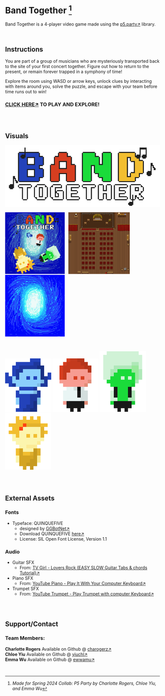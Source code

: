 # Band Together [^1]

Band Together is a 4-player video game made using the [p5.party↗](https://p5party.org/) library.

<br>

## Instructions

You are part of a group of musicians who are mysteriously transported back to the site of your first concert together.
Figure out how to return to the present, or remain forever trapped in a symphony of time!

Explore the room using WASD or arrow keys, unlock clues by interacting with items around you, solve the puzzle, and escape with your team before time runs out to win!

### [CLICK HERE↗](https://rogec540.github.io/GameA/src/index.html) TO PLAY AND EXPLORE!

<br>
<br>

## Visuals

<img src="./src/images/game_title.gif" alt="background" width="700"/>

<img src="./src/images/start_screen.jpg" alt="startscreen" width="194"/> &nbsp; <img src="./src/images/map.png" alt="background" width="200"/> &nbsp; <img src="./src/images/portal.png" alt="background" height="200"/>

<br>

<img src="./src/images/p1.gif" alt="blue" width="150"/> <img src="./src/images/p2.gif" alt="red" width="150"/> <img src="./src/images/p3.gif" alt="green" width="150"/> <img src="./src/images/p4.gif" alt="yellow" width="150"/>

<br>
<br>

## External Assets

### Fonts

- Typeface: QUINQUEFIVE
  - designed by [GGBotNet↗](https://www.ggbot.net/)
  - Download QUINQUEFIVE [here↗](https://ggbot.itch.io/quinquefive-font)
  - License: SIL Open Font License, Version 1.1

### Audio

- Guitar SFX
  - From: [TV Girl - Lovers Rock (EASY SLOW Guitar Tabs & chords Tutorial)↗](https://youtu.be/eZhSvUd1o2o?si=xprSYf03K2XAD6ba)
- Piano SFX
  - From: [YouTube Piano - Play It With Your Computer Keyboard↗](https://youtu.be/3gZC5763wYk?si=g9tvA-4655ZMNUYE)
- Trumpet SFX
  - From: [YouTube Trumpet - Play Trumpet with computer Keyboard↗](https://youtu.be/xa17zHJhNhA?si=N5ctGNsioYnueP_6)

<br>
<br>

## Support/Contact

### Team Members:

**Charlotte Rogers** Available on Github @ [charogerz↗](https://github.com/charogerz)\
**Chloe Yiu** Available on Github @ [yiuchl↗](https://github.com/yiuchl)\
**Emma Wu** Available on Github @ [ewwamu↗](https://github.com/ewwamu)

<br>

[^1]: _Made for Spring 2024 Collab: P5 Party by Charlotte Rogers, Chloe Yiu, and Emma Wu_
